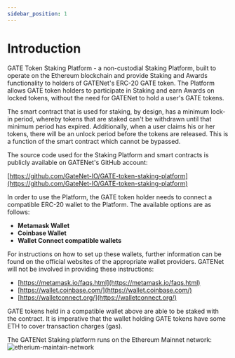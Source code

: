 ```yaml
---
sidebar_position: 1
---
```


# Introduction

GATE Token Staking Platform - a non-custodial Staking Platform, built to operate on the Ethereum blockchain and provide Staking and Awards functionality to holders of GATENet&#39;s ERC-20 GATE token. The Platform allows GATE token holders to participate in Staking and earn Awards on locked tokens, without the need for GATENet to hold a user&#39;s GATE tokens.

The smart contract that is used for staking, by design, has a minimum lock-in period, whereby tokens that are staked can&#39;t be withdrawn until that minimum period has expired. Additionally, when a user claims his or her tokens, there will be an unlock period before the tokens are released. This is a function of the smart contract which cannot be bypassed.

The source code used for the Staking Platform and smart contracts is publicly available on GATENet&#39;s GitHub account:

[https://github.com/GateNet-IO/GATE-token-staking-platform](https://github.com/GateNet-IO/GATE-token-staking-platform)

In order to use the Platform, the GATE token holder needs to connect a compatible ERC-20 wallet to the Platform. The available options are as follows:

- **Metamask Wallet**
- **Coinbase Wallet**
- **Wallet Connect compatible wallets**

For instructions on how to set up these wallets, further information can be found on the official websites of the appropriate wallet providers. GATENet will not be involved in providing these instructions:

- [https://metamask.io/faqs.html](https://metamask.io/faqs.html)
- [https://wallet.coinbase.com/](https://wallet.coinbase.com/)
- [https://walletconnect.org/](https://walletconnect.org/)

GATE tokens held in a compatible wallet above are able to be staked with the contract. It is imperative that the wallet holding GATE tokens have some ETH to cover transaction charges (gas).

The GATENet Staking platform runs on the Ethereum Mainnet network:
![etherium-maintain-network](/img/staking-user-guide/etherium-maintain-network.png)